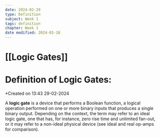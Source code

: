 ```yaml
---
date: 2024-02-29
type: Definition
subject: Week 1
tags: definition
chapter: Week 1
date modified: 2024-03-18
---
```


# [[Logic Gates]]

# Definition of Logic Gates:
*Created on 13:43 29-02-2024


A **logic gate** is a device that performs a Boolean function, a logical operation performed on one or more binary inputs that produces a single binary output. Depending on the context, the term may refer to an ideal logic gate, one that has, for instance, zero rise time and unlimited fan-out, or it may refer to a non-ideal physical device (see ideal and real op-amps for comparison).